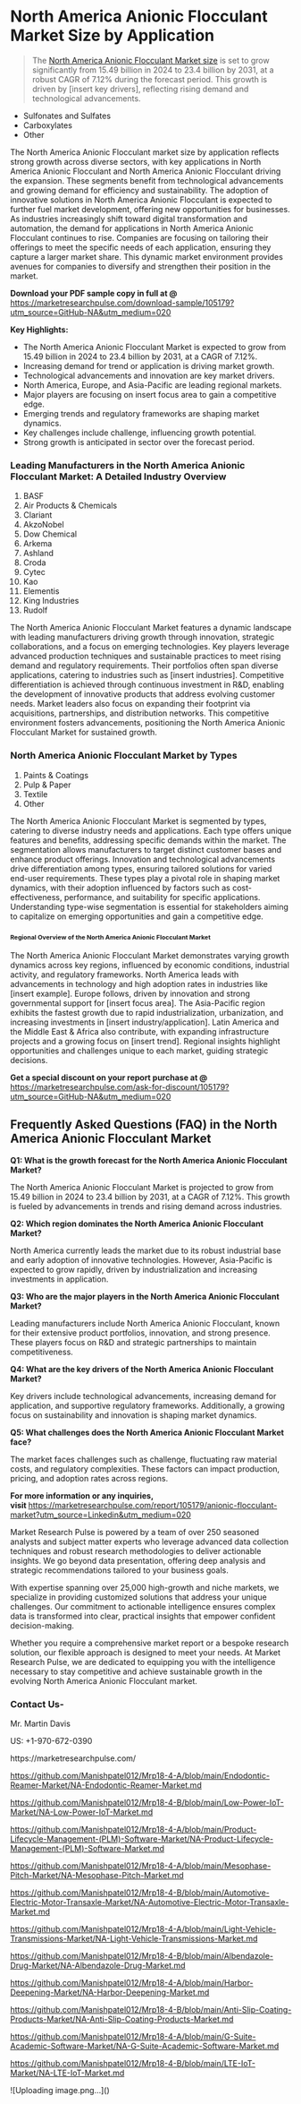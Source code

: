 <h1>North America Anionic Flocculant Market&nbsp;Size by Application</h1><blockquote><p>The <a href="https://marketresearchpulse.com/download-sample/105179?utm_source=GitHub-NA&amp;utm_medium=020">North America Anionic Flocculant Market size</a> is set to grow significantly from 15.49 billion in 2024 to 23.4 billion by 2031, at a robust CAGR of 7.12% during the forecast period. This growth is driven by [insert key drivers], reflecting rising demand and technological advancements.</p></blockquote><ul><li> Sulfonates and Sulfates<li> Carboxylates<li> Other</li></ul><p>The North America Anionic Flocculant market size by application reflects strong growth across diverse sectors, with key applications in North America Anionic Flocculant and North America Anionic Flocculant driving the expansion. These segments benefit from technological advancements and growing demand for efficiency and sustainability. The adoption of innovative solutions in North America Anionic Flocculant is expected to further fuel market development, offering new opportunities for businesses. As industries increasingly shift toward digital transformation and automation, the demand for applications in North America Anionic Flocculant continues to rise. Companies are focusing on tailoring their offerings to meet the specific needs of each application, ensuring they capture a larger market share. This dynamic market environment provides avenues for companies to diversify and strengthen their position in the market.</p><p><strong>Download your PDF sample copy in full at @ </strong><a href="https://marketresearchpulse.com/download-sample/105179?utm_source=GitHub-NA&amp;utm_medium=020">https://marketresearchpulse.com/download-sample/105179?utm_source=GitHub-NA&amp;utm_medium=020</a></p><p><strong>Key Highlights: </strong></p><ul><li>The North America Anionic Flocculant Market is expected to grow from 15.49 billion in 2024 to 23.4 billion by 2031, at a CAGR of 7.12%.</li><li>Increasing demand for trend or application is driving market growth.</li><li>Technological advancements and innovation are key market drivers.</li><li>North America, Europe, and Asia-Pacific are leading regional markets.</li><li>Major players are focusing on insert focus area to gain a competitive edge.</li><li>Emerging trends and regulatory frameworks are shaping market dynamics.</li><li>Key challenges include challenge, influencing growth potential.</li><li>Strong growth is anticipated in sector over the forecast period.</li></ul><h3>Leading Manufacturers in the North America Anionic Flocculant Market: A Detailed Industry Overview</h3><ol><li> BASF</li><li>Air Products & Chemicals</li><li>Clariant</li><li>AkzoNobel</li><li>Dow Chemical</li><li>Arkema</li><li>Ashland</li><li>Croda</li><li>Cytec</li><li>Kao</li><li>Elementis</li><li>King Industries</li><li>Rudolf</li></ol><div class="flex max-w-full flex-col flex-grow"><div class="min-h-8 text-message flex w-full flex-col items-end gap-2 whitespace-normal break-words [.text-message+&amp;]:mt-5" dir="auto" data-message-author-role="assistant" data-message-id="fd8432e4-4910-450d-b182-61b7bfb0a01f" data-message-model-slug="gpt-4o"><div class="flex w-full flex-col gap-1 empty:hidden first:pt-[3px]"><div class="markdown prose w-full break-words dark:prose-invert light"><p>The North America Anionic Flocculant Market features a dynamic landscape with leading manufacturers driving growth through innovation, strategic collaborations, and a focus on emerging technologies. Key players leverage advanced production techniques and sustainable practices to meet rising demand and regulatory requirements. Their portfolios often span diverse applications, catering to industries such as [insert industries]. Competitive differentiation is achieved through continuous investment in R&amp;D, enabling the development of innovative products that address evolving customer needs. Market leaders also focus on expanding their footprint via acquisitions, partnerships, and distribution networks. This competitive environment fosters advancements, positioning the North America Anionic Flocculant Market for sustained growth.</p></div></div></div></div><h3>North America Anionic Flocculant Market by Types</h3><ol><li> Paints & Coatings<li> Pulp & Paper<li> Textile<li> Other</li></ol><div class="flex max-w-full flex-col flex-grow"><div class="min-h-8 text-message flex w-full flex-col items-end gap-2 whitespace-normal break-words [.text-message+&amp;]:mt-5" dir="auto" data-message-author-role="assistant" data-message-id="084470be-0bb7-4664-bddf-5156b4f41249" data-message-model-slug="gpt-4o-mini"><div class="flex w-full flex-col gap-1 empty:hidden first:pt-[3px]"><div class="markdown prose w-full break-words dark:prose-invert light"><p>The North America Anionic Flocculant Market is segmented by types, catering to diverse industry needs and applications. Each type offers unique features and benefits, addressing specific demands within the market. The segmentation allows manufacturers to target distinct customer bases and enhance product offerings. Innovation and technological advancements drive differentiation among types, ensuring tailored solutions for varied end-user requirements. These types play a pivotal role in shaping market dynamics, with their adoption influenced by factors such as cost-effectiveness, performance, and suitability for specific applications. Understanding type-wise segmentation is essential for stakeholders aiming to capitalize on emerging opportunities and gain a competitive edge.</p></div></div></div></div><h3><span style="font-size: 11px;">Regional Overview of the North America Anionic Flocculant Market</span></h3><div class="flex max-w-full flex-col flex-grow"><div class="min-h-8 text-message flex w-full flex-col items-end gap-2 whitespace-normal break-words [.text-message+&amp;]:mt-5" dir="auto" data-message-author-role="assistant" data-message-id="e9038762-ce64-4e30-91c9-9bd413514231" data-message-model-slug="gpt-4o-mini"><div class="flex w-full flex-col gap-1 empty:hidden first:pt-[3px]"><div class="markdown prose w-full break-words dark:prose-invert light"><p>The North America Anionic Flocculant Market demonstrates varying growth dynamics across key regions, influenced by economic conditions, industrial activity, and regulatory frameworks. North America leads with advancements in technology and high adoption rates in industries like [insert example]. Europe follows, driven by innovation and strong governmental support for [insert focus area]. The Asia-Pacific region exhibits the fastest growth due to rapid industrialization, urbanization, and increasing investments in [insert industry/application]. Latin America and the Middle East &amp; Africa also contribute, with expanding infrastructure projects and a growing focus on [insert trend]. Regional insights highlight opportunities and challenges unique to each market, guiding strategic decisions.</p></div></div></div></div><p><strong>Get a special discount on your report purchase at @ </strong><a href="https://marketresearchpulse.com/ask-for-discount/105179?utm_source=GitHub-NA&amp;utm_medium=020">https://marketresearchpulse.com/ask-for-discount/105179?utm_source=GitHub-NA&amp;utm_medium=020</a></p><h2>Frequently Asked Questions (FAQ) in the North America Anionic Flocculant Market</h2><p><strong>Q1: What is the growth forecast for the North America Anionic Flocculant Market?</strong></p><p>The North America Anionic Flocculant Market is projected to grow from 15.49 billion in 2024 to 23.4 billion by 2031, at a CAGR of 7.12%. This growth is fueled by advancements in trends and rising demand across industries.</p><p><strong>Q2: Which region dominates the North America Anionic Flocculant Market?</strong></p><p>North America currently leads the market due to its robust industrial base and early adoption of innovative technologies. However, Asia-Pacific is expected to grow rapidly, driven by industrialization and increasing investments in application.</p><p><strong>Q3: Who are the major players in the North America Anionic Flocculant Market?</strong></p><p>Leading manufacturers include North America Anionic Flocculant, known for their extensive product portfolios, innovation, and strong presence. These players focus on R&amp;D and strategic partnerships to maintain competitiveness.</p><p><strong>Q4: What are the key drivers of the North America Anionic Flocculant Market?</strong></p><p>Key drivers include technological advancements, increasing demand for application, and supportive regulatory frameworks. Additionally, a growing focus on sustainability and innovation is shaping market dynamics.</p><p><strong>Q5: What challenges does the North America Anionic Flocculant Market face?</strong></p><p>The market faces challenges such as challenge, fluctuating raw material costs, and regulatory complexities. These factors can impact production, pricing, and adoption rates across regions.</p><p><strong>For more information or any inquiries, visit&nbsp;</strong><a href="https://marketresearchpulse.com/report/105179/anionic-flocculant-market?utm_source=Linkedin&utm_medium=020">https://marketresearchpulse.com/report/105179/anionic-flocculant-market?utm_source=Linkedin&utm_medium=020</a></p><p>Market Research Pulse is powered by a team of over 250 seasoned analysts and subject matter experts who leverage advanced data collection techniques and robust research methodologies to deliver actionable insights. We go beyond data presentation, offering deep analysis and strategic recommendations tailored to your business goals.</p><p>With expertise spanning over 25,000 high-growth and niche markets, we specialize in providing customized solutions that address your unique challenges. Our commitment to actionable intelligence ensures complex data is transformed into clear, practical insights that empower confident decision-making.</p><p>Whether you require a comprehensive market report or a bespoke research solution, our flexible approach is designed to meet your needs. At Market Research Pulse, we are dedicated to equipping you with the intelligence necessary to stay competitive and achieve sustainable growth in the evolving North America Anionic Flocculant market.</p><h3><strong>Contact Us-</strong></h3><p>Mr. Martin Davis</p><p>US: +1-970-672-0390</p><p>https://marketresearchpulse.com/</p><p><a href="https://github.com/Manishpatel012/Mrp18-4-A/blob/main/Endodontic-Reamer-Market/NA-Endodontic-Reamer-Market.md">https://github.com/Manishpatel012/Mrp18-4-A/blob/main/Endodontic-Reamer-Market/NA-Endodontic-Reamer-Market.md</a></p><p><a href="https://github.com/Manishpatel012/Mrp18-4-B/blob/main/Low-Power-IoT-Market/NA-Low-Power-IoT-Market.md">https://github.com/Manishpatel012/Mrp18-4-B/blob/main/Low-Power-IoT-Market/NA-Low-Power-IoT-Market.md</a></p><p><a href="https://github.com/Manishpatel012/Mrp18-4-A/blob/main/Product-Lifecycle-Management-(PLM)-Software-Market/NA-Product-Lifecycle-Management-(PLM)-Software-Market.md">https://github.com/Manishpatel012/Mrp18-4-A/blob/main/Product-Lifecycle-Management-(PLM)-Software-Market/NA-Product-Lifecycle-Management-(PLM)-Software-Market.md</a></p><p><a href="https://github.com/Manishpatel012/Mrp18-4-A/blob/main/Mesophase-Pitch-Market/NA-Mesophase-Pitch-Market.md">https://github.com/Manishpatel012/Mrp18-4-A/blob/main/Mesophase-Pitch-Market/NA-Mesophase-Pitch-Market.md</a></p><p><a href="https://github.com/Manishpatel012/Mrp18-4-B/blob/main/Automotive-Electric-Motor-Transaxle-Market/NA-Automotive-Electric-Motor-Transaxle-Market.md">https://github.com/Manishpatel012/Mrp18-4-B/blob/main/Automotive-Electric-Motor-Transaxle-Market/NA-Automotive-Electric-Motor-Transaxle-Market.md</a></p><p><a href="https://github.com/Manishpatel012/Mrp18-4-A/blob/main/Light-Vehicle-Transmissions-Market/NA-Light-Vehicle-Transmissions-Market.md">https://github.com/Manishpatel012/Mrp18-4-A/blob/main/Light-Vehicle-Transmissions-Market/NA-Light-Vehicle-Transmissions-Market.md</a></p><p><a href="https://github.com/Manishpatel012/Mrp18-4-B/blob/main/Albendazole-Drug-Market/NA-Albendazole-Drug-Market.md">https://github.com/Manishpatel012/Mrp18-4-B/blob/main/Albendazole-Drug-Market/NA-Albendazole-Drug-Market.md</a></p><p><a href="https://github.com/Manishpatel012/Mrp18-4-A/blob/main/Harbor-Deepening-Market/NA-Harbor-Deepening-Market.md">https://github.com/Manishpatel012/Mrp18-4-A/blob/main/Harbor-Deepening-Market/NA-Harbor-Deepening-Market.md</a></p><p><a href="https://github.com/Manishpatel012/Mrp18-4-B/blob/main/Anti-Slip-Coating-Products-Market/NA-Anti-Slip-Coating-Products-Market.md">https://github.com/Manishpatel012/Mrp18-4-B/blob/main/Anti-Slip-Coating-Products-Market/NA-Anti-Slip-Coating-Products-Market.md</a></p><p><a href="https://github.com/Manishpatel012/Mrp18-4-A/blob/main/G-Suite-Academic-Software-Market/NA-G-Suite-Academic-Software-Market.md">https://github.com/Manishpatel012/Mrp18-4-A/blob/main/G-Suite-Academic-Software-Market/NA-G-Suite-Academic-Software-Market.md</a></p><p><a href="https://github.com/Manishpatel012/Mrp18-4-B/blob/main/LTE-IoT-Market/NA-LTE-IoT-Market.md">https://github.com/Manishpatel012/Mrp18-4-B/blob/main/LTE-IoT-Market/NA-LTE-IoT-Market.md</a></p>
![Uploading image.png…]()
